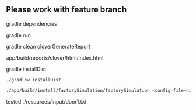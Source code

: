 ## Please work with feature branch

gradle dependencies

gradle run

gradle clean cloverGenerateReport

app/build/reports/clover/html/index.html

gradle installDist



```sh
./gradlew installDist

./app/build/install/factorySimulation/factorySimulation <config-file-name>
```
tested ./resources/input/door1.txt
